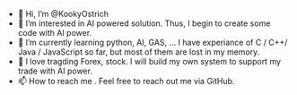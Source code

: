 - 👋 Hi, I’m @KookyOstrich
- 👀 I’m interested in AI powered solution. Thus, I begin to create some code with AI power.
- 🌱 I’m currently learning python, AI, GAS, ... I have experiance of C / C++/ Java / JavaScript so far, but most of them are lost in my memory.
- 💞️ I love tragding Forex, stock. I will build my own system to support my trade with AI power.
- 📫 How to reach me . Feel free to reach out me via GitHub.


<!---
KookyOstrich/KookyOstrich is a ✨ special ✨ repository because its `README.md` (this file) appears on your GitHub profile.
You can click the Preview link to take a look at your changes.
--->
